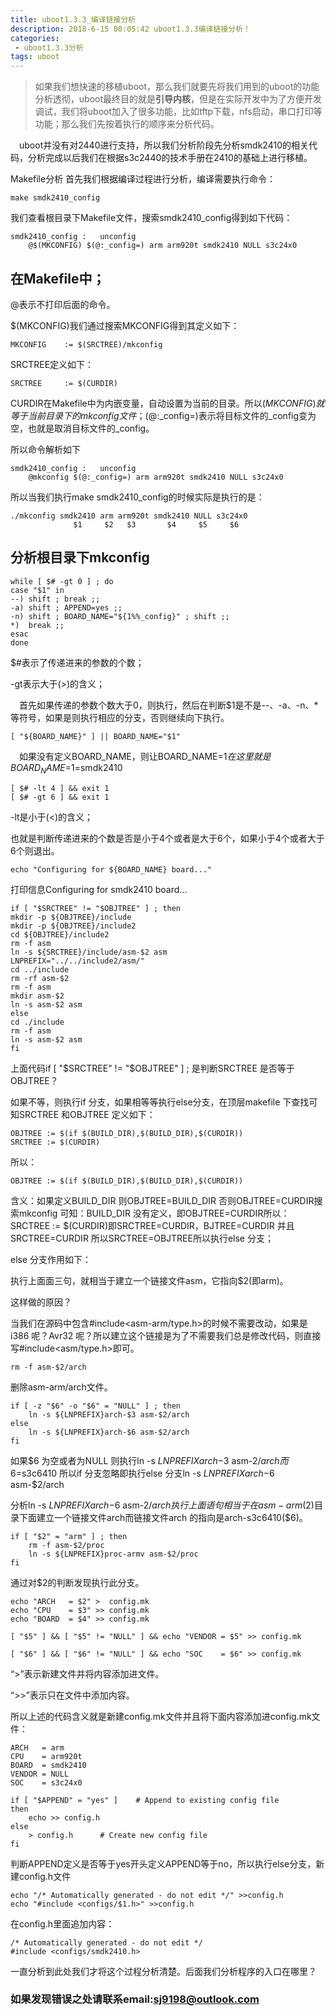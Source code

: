 ```yaml
---
title: uboot1.3.3_编译链接分析
description: 2018-6-15 00:05:42 uboot1.3.3编译链接分析！
categories:
 - uboot1.3.3分析
tags: uboot
---
```

> 如果我们想快速的移植uboot，那么我们就要先将我们用到的uboot的功能分析透彻，uboot最终目的就是**引导内核**，但是在实际开发中为了方便开发调试，我们将uboot加入了很多功能，比如tftp下载，nfs启动，串口打印等功能；那么我们先按着执行的顺序来分析代码。
 
&emsp;uboot并没有对2440进行支持，所以我们分析阶段先分析smdk2410的相关代码，分析完成以后我们在根据s3c2440的技术手册在2410的基础上进行移植。

Makefile分析
首先我们根据编译过程进行分析，编译需要执行命令：

	make smdk2410_config
我们查看根目录下Makefile文件，搜索smdk2410_config得到如下代码：

	smdk2410_config	:	unconfig
	    @$(MKCONFIG) $(@:_config=) arm arm920t smdk2410 NULL s3c24x0

## 在Makefile中；

@表示不打印后面的命令。

$(MKCONFIG)我们通过搜索MKCONFIG得到其定义如下：

	MKCONFIG	:= $(SRCTREE)/mkconfig

SRCTREE定义如下：
	
	SRCTREE		:= $(CURDIR)

CURDIR在Makefile中为内嵌变量，自动设置为当前的目录。所以$(MKCONFIG)就等于当前目录下的mkconfig文件；$(@:_config=)表示将目标文件的_config变为空，也就是取消目标文件的_config。

所以命令解析如下
	
	smdk2410_config	:	unconfig
	    @mkconfig $(@:_config=) arm arm920t smdk2410 NULL s3c24x0

所以当我们执行make smdk2410_config的时候实际是执行的是：
	
	./mkconfig smdk2410 arm arm920t smdk2410 NULL s3c24x0
				  $1     $2   $3       $4     $5     $6

## 分析根目录下mkconfig
	while [ $# -gt 0 ] ; do
	case "$1" in
	--) shift ; break ;;
	-a) shift ; APPEND=yes ;;
	-n) shift ; BOARD_NAME="${1%%_config}" ; shift ;;
	*)  break ;;
	esac
	done

$#表示了传递进来的参数的个数；

-gt表示大于(>)的含义；

&emsp;首先如果传递的参数个数大于0，则执行，然后在判断$1是不是--、-a、-n、*等符号，如果是则执行相应的分支，否则继续向下执行。

	[ "${BOARD_NAME}" ] || BOARD_NAME="$1"

&emsp;如果没有定义BOARD_NAME，则让BOARD_NAME=$1在这里就是BOARD_NAME=$1=smdk2410

	[ $# -lt 4 ] && exit 1
	[ $# -gt 6 ] && exit 1

-lt是小于(<)的含义；

也就是判断传递进来的个数是否是小于4个或者是大于6个，如果小于4个或者大于6个则退出。

	echo "Configuring for ${BOARD_NAME} board..."

打印信息Configuring for smdk2410 board...

	if [ "$SRCTREE" != "$OBJTREE" ] ; then
	mkdir -p ${OBJTREE}/include
	mkdir -p ${OBJTREE}/include2
	cd ${OBJTREE}/include2
	rm -f asm
	ln -s ${SRCTREE}/include/asm-$2 asm
	LNPREFIX="../../include2/asm/"
	cd ../include
	rm -rf asm-$2
	rm -f asm
	mkdir asm-$2
	ln -s asm-$2 asm
	else
	cd ./include
	rm -f asm
	ln -s asm-$2 asm
	fi

上面代码if [ "$SRCTREE" != "$OBJTREE" ] ; 是判断SRCTREE 是否等于OBJTREE？

如果不等，则执行if 分支，如果相等等执行else分支，在顶层makefile 下查找可知SRCTREE 和OBJTREE 定义如下：

	OBJTREE := $(if $(BUILD_DIR),$(BUILD_DIR),$(CURDIR))
	SRCTREE := $(CURDIR)
所以：

	OBJTREE := $(if $(BUILD_DIR),$(BUILD_DIR),$(CURDIR))

含义：如果定义BUILD_DIR 则OBJTREE=BUILD_DIR 否则OBJTREE=CURDIR搜索mkconfig 可知：BUILD_DIR 没有定义，即OBJTREE=CURDIR所以：SRCTREE := $(CURDIR)即SRCTREE=CURDIR，BJTREE=CURDIR 并且SRCTREE=CURDIR 所以SRCTREE=OBJTREE所以执行else 分支；

else 分支作用如下：

执行上面面三句，就相当于建立一个链接文件asm，它指向$2(即arm)。

这样做的原因？

当我们在源码中包含#include<asm-arm/type.h>的时候不需要改动，如果是i386 呢？Avr32
呢？所以建立这个链接是为了不需要我们总是修改代码，则直接写#include<asm/type.h>即可。

	rm -f asm-$2/arch

删除asm-arm/arch文件。

	if [ -z "$6" -o "$6" = "NULL" ] ; then
		ln -s ${LNPREFIX}arch-$3 asm-$2/arch
	else
		ln -s ${LNPREFIX}arch-$6 asm-$2/arch
	fi

如果$6 为空或者为NULL 则执行ln -s ${LNPREFIX}arch-$3 asm-$2/arch而$6=s3c6410 所以if 分支忽略即执行else 分支ln -s ${LNPREFIX}arch-$6 asm-$2/arch

分析ln -s ${LNPREFIX}arch-$6 asm-$2/arch执行上面语句相当于在asm-arm($2)目录下面建立一个链接文件arch而链接文件arch 的指向是arch-s3c6410($6)。

	if [ "$2" = "arm" ] ; then
		rm -f asm-$2/proc
		ln -s ${LNPREFIX}proc-armv asm-$2/proc
	fi
通过对$2的判断发现执行此分支。
	
	echo "ARCH   = $2" >  config.mk
	echo "CPU    = $3" >> config.mk
	echo "BOARD  = $4" >> config.mk
	
	[ "$5" ] && [ "$5" != "NULL" ] && echo "VENDOR = $5" >> config.mk
	
	[ "$6" ] && [ "$6" != "NULL" ] && echo "SOC    = $6" >> config.mk

“>”表示新建文件并将内容添加进文件。

“>>”表示只在文件中添加内容。

所以上述的代码含义就是新建config.mk文件并且将下面内容添加进config.mk文件：

	ARCH   = arm
	CPU    = arm920t
	BOARD  = smdk2410
	VENDOR = NULL
	SOC    = s3c24x0

	if [ "$APPEND" = "yes" ]	# Append to existing config file
	then
		echo >> config.h
	else
		> config.h		# Create new config file
	fi
判断APPEND定义是否等于yes开头定义APPEND等于no，所以执行else分支，新建config.h文件
	
	echo "/* Automatically generated - do not edit */" >>config.h
	echo "#include <configs/$1.h>" >>config.h

在config.h里面追加内容：

	/* Automatically generated - do not edit */
	#include <configs/smdk2410.h>

一直分析到此处我们才将这个过程分析清楚。后面我们分析程序的入口在哪里？

### 如果发现错误之处请联系email:sj9198@outlook.com